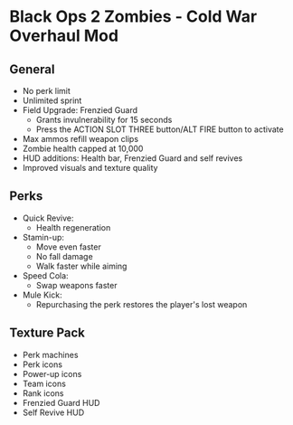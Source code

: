 # Black Ops 2 Zombies - Cold War Overhaul Mod

## General
- No perk limit
- Unlimited sprint
- Field Upgrade: Frenzied Guard
  - Grants invulnerability for 15 seconds
  - Press the ACTION SLOT THREE button/ALT FIRE button to activate
- Max ammos refill weapon clips
- Zombie health capped at 10,000
- HUD additions: Health bar, Frenzied Guard and self revives
- Improved visuals and texture quality

## Perks
- Quick Revive:
  -  Health regeneration
- Stamin-up:
  - Move even faster
  - No fall damage
  - Walk faster while aiming
- Speed Cola:
  - Swap weapons faster
- Mule Kick:
  - Repurchasing the perk restores the player's lost weapon

## Texture Pack
- Perk machines
- Perk icons
- Power-up icons
- Team icons
- Rank icons
- Frenzied Guard HUD 
- Self Revive HUD
